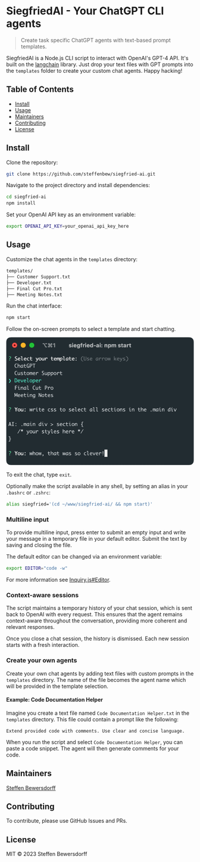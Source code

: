 # SiegfriedAI - Your ChatGPT CLI agents

> Create task specific ChatGPT agents with text-based prompt templates.

SiegfriedAI is a Node.js CLI script to interact with OpenAI's GPT-4 API. It's built on the [langchain](https://github.com/langchain-ai/langchainjs) library. Just drop your text files with GPT prompts into the `templates` folder to create your custom chat agents. Happy hacking!

## Table of Contents

- [Install](#install)
- [Usage](#usage)
- [Maintainers](#maintainers)
- [Contributing](#contributing)
- [License](#license)

## Install

Clone the repository:

```bash
git clone https://github.com/steffenbew/siegfried-ai.git
```

Navigate to the project directory and install dependencies:

```bash
cd siegfried-ai
npm install
```

Set your OpenAI API key as an environment variable:

```bash
export OPENAI_API_KEY=your_openai_api_key_here
```

## Usage

Customize the chat agents in the `templates` directory:

```
templates/
├── Customer Support.txt
├── Developer.txt
├── Final Cut Pro.txt
├── Meeting Notes.txt
```

Run the chat interface:

```bash
npm start
```

Follow the on-screen prompts to select a template and start chatting.

![Alt text](docs/example.png) 

To exit the chat, type `exit`.

Optionally make the script available in any shell, by setting an alias in your `.bashrc` or `.zshrc`:
```bash
alias siegfried='(cd ~/www/siegfried-ai/ && npm start)'
```

### Multiline input

To provide multiline input, press enter to submit an empty input and write your message in a temporary file in your default editor. Submit the text by saving and closing the file.

The default editor can be changed via an environment variable:
```bash
export EDITOR="code -w"
```

For more information see [Inquiry.js#Editor](https://github.com/SBoudrias/Inquirer.js#user-content-editor).

### Context-aware sessions
The script maintains a temporary history of your chat session, which is sent back to OpenAI with every request. This ensures that the agent remains context-aware throughout the conversation, providing more coherent and relevant responses.

Once you close a chat session, the history is dismissed. Each new session starts with a fresh interaction.

### Create your own agents
Create your own chat agents by adding text files with custom prompts in the `templates` directory. The name of the file becomes the agent name which will be provided in the template selection.

#### Example: Code Documentation Helper
Imagine you create a text file named `Code Documentation Helper.txt` in the `templates` directory. This file could contain a prompt like the following:

```
Extend provided code with comments. Use clear and concise language.
```

When you run the script and select `Code Documentation Helper`, you can paste a code snippet. The agent will then generate comments for your code.

## Maintainers
[Steffen Bewersdorff](https://github.com/steffenbew)

## Contributing
To contribute, please use GitHub Issues and PRs.

## License
MIT © 2023 Steffen Bewersdorff